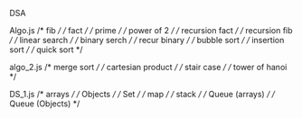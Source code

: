DSA

Algo.js 
/* fib */
/* fact */
/* prime */
/* power of 2 */
/* recursion fact */
/* recursion fib */
/* linear search */
/* binary serch */
/* recur binary */
/* bubble sort */
/* insertion sort */
/* quick sort */

algo_2.js
/* merge sort */
/* cartesian product */
/* stair case */
/* tower of hanoi */

DS_1.js
/* arrays */
/* Objects */
/* Set */
/* map */
/* stack */
/* Queue (arrays) */
/* Queue (Objects) */
